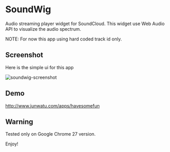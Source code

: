SoundWig
=========

Audio streaming player widget for SoundCloud. This widget use Web Audio API to visualize
the audio spectrum.


NOTE:
For now this app using hard coded track id only.


Screenshot
---------
Here is the simple ui for this app

![soundwig-screenshot](https://raw.github.com/junwatu/soundwig/soundwig-simple/screenshot/soundwig-0.0.1.png)

Demo
-----
http://www.junwatu.com/apps/havesomefun


Warning
-------
Tested only on Google Chrome 27 version.


Enjoy!